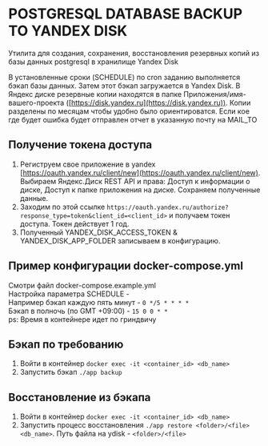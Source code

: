 # POSTGRESQL DATABASE BACKUP TO YANDEX DISK

Утилита для создания, сохранения, восстановления резервных копий из базы данных postgresql в хранилище Yandex Disk

В установленные сроки (SCHEDULE) по cron заданию выполняется бэкап базы данных. Затем этот бэкап загружается в Yandex Disk. В Яндекс диске резервные копии находятся в папке Приложения/имя-вашего-проекта ([https://disk.yandex.ru](https://disk.yandex.ru)). Копии разделены по месяцам чтобы удобно было ориентироватся. Если кое где будет ошибка будет отправлен отчет в указанную почту на MAIL_TO

## Получение токена доступа

1. Региструем свое приложение в yandex [https://oauth.yandex.ru/client/new](https://oauth.yandex.ru/client/new). Выбираем Яндекс.Диск REST API и права: Доступ к информации о диске, Доступ к папке приложения на диске. Сохраняем полученные данные.
2. Заходим по этой ссылке `https://oauth.yandex.ru/authorize?response_type=token&client_id=<client_id>` и получаем токен доступа. Токен действует 1 год.
3. Полученный YANDEX_DISK_ACCESS_TOKEN & YANDEX_DISK_APP_FOLDER записываем в конфигурацию.

## Пример конфигурации docker-compose.yml

Смотри файл docker-compose.example.yml    
Настройка параметра SCHEDULE - [](http://godoc.org/github.com/robfig/cron#hdr-Predefined_schedules)   
Например бэкап каждую пять минут - `0 */5 * * * *`   
Бэкап в полночь (по GMT +09:00) - `15 0 0 * *`   
ps: Время в контейнере идет по гриндвичу

## Бэкап по требованию

1. Войти в контейнер `docker exec -it <container_id> <db_name>`
2. Запустить бэкап `./app backup`

## Восстановление из бэкапа

1. Войти в контейнер `docker exec -it <container_id> <db_name>`
2. Запустить процесс восстановления `./app restore <folder>/<file> <db_name>`. Путь файла на ydisk - `<folder>/<file>`
